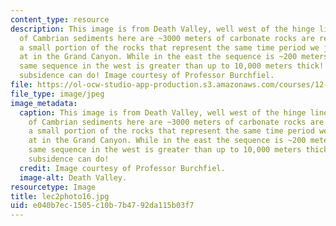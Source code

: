 ```yaml
---
content_type: resource
description: This image is from Death Valley, well west of the hinge line. The pile
  of Cambrian sediments here are ~3000 meters of carbonate rocks are represent only
  a small portion of the rocks that represent the same time period we just looked
  at in the Grand Canyon. While in the east the sequence is ~200 meters thick, the
  same sequence in the west is greater than up to 10,000 meters thick! This is what
  subsidence can do! Image courtesy of Professor Burchfiel.
file: https://ol-ocw-studio-app-production.s3.amazonaws.com/courses/12-114-field-geology-i-fall-2005/e040b7ec1505c10b7b4792da115b03f7_lec2photo16.jpg
file_type: image/jpeg
image_metadata:
  caption: This image is from Death Valley, well west of the hinge line. The pile
    of Cambrian sediments here are ~3000 meters of carbonate rocks are represent only
    a small portion of the rocks that represent the same time period we just looked
    at in the Grand Canyon. While in the east the sequence is ~200 meters thick, the
    same sequence in the west is greater than up to 10,000 meters thick! This is what
    subsidence can do!
  credit: Image courtesy of Professor Burchfiel.
  image-alt: Death Valley.
resourcetype: Image
title: lec2photo16.jpg
uid: e040b7ec-1505-c10b-7b47-92da115b03f7
---
```

